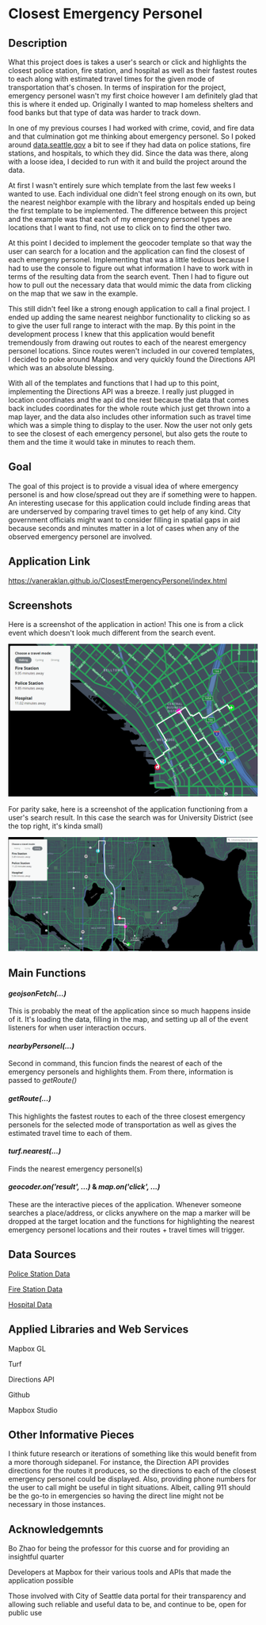 # Closest Emergency Personel

## Description

What this project does is takes a user's search or click and highlights the closest police station, fire station, and hospital as well as their fastest routes to each along with estimated travel times for the given mode of transportation that's chosen. In terms of inspiration for the project, emergency personel wasn't my first choice however I am definitely glad that this is where it ended up. Originally I wanted to map homeless shelters and food banks but that type of data was harder to track down.

In one of my previous courses I had worked with crime, covid, and fire data and that culmination got me thinking about emergency personel. So I poked around [data.seattle.gov](https://data.seattle.gov/) a bit to see if they had data on police stations, fire stations, and hospitals, to which they did. Since the data was there, along with a loose idea, I decided to run with it and build the project around the data.

At first I wasn't entirely sure which template from the last few weeks I wanted to use. Each individual one didn't feel strong enough on its own, but the nearest neighbor example with the library and hospitals ended up being the first template to be implemented. The difference between this project and the example was that each of my emergency personel types are locations that I want to find, not use to click on to find the other two.

At this point I decided to implement the geocoder template so that way the user can search for a location and the application can find the closest of each emergeny personel. Implementing that was a little tedious because I had to use the console to figure out what information I have to work with in terms of the resulting data from the search event. Then I had to figure out how to pull out the necessary data that would mimic the data from clicking on the map that we saw in the example.

This still didn't feel like a strong enough application to call a final project. I ended up adding the same nearest neighbor functionality to clicking so as to give the user full range to interact with the map. By this point in the development process I knew that this application would benefit tremendously from drawing out routes to each of the nearest emergency personel locations. Since routes weren't included in our covered templates, I decided to poke around Mapbox and very quickly found the Directions API which was an absolute blessing.

With all of the templates and functions that I had up to this point, implementing the Directions API was a breeze. I really just plugged in location coordinates and the api did the rest because the data that comes back includes coordinates for the whole route which just get thrown into a map layer, and the data also includes other information such as travel time which was a simple thing to display to the user. Now the user not only gets to see the closest of each emergency personel, but also gets the route to them and the time it would take in minutes to reach them.

## Goal

The goal of this project is to provide a visual idea of where emergency personel is and how close/spread out they are if something were to happen. An interesting usecase for this application could include finding areas that are underserved by comparing travel times to get help of any kind. City government officials might want to consider filling in spatial gaps in aid because seconds and minutes matter in a lot of cases when any of the observed emergency personel are involved.

## Application Link

https://vaneraklan.github.io/ClosestEmergencyPersonel/index.html

## Screenshots

Here is a screenshot of the application in action! This one is from a click event which doesn't look much different from the search event.

![](img/ClickExample.png)

For parity sake, here is a screenshot of the application functioning from a user's search result. In this case the search was for University District (see the top right, it's kinda small)

![](img/SearchExample.png)

## Main Functions

#### *geojsonFetch(...)*

This is probably the meat of the application since so much happens inside of it. It's loading the data, filling in the map, and setting up all of the event listeners for when user interaction occurs.

#### *nearbyPersonel(...)*

Second in command, this funcion finds the nearest of each of the emergency personels and highlights them. From there, information is passed to *getRoute()*

#### *getRoute(...)*

This highlights the fastest routes to each of the three closest emergency personels for the selected mode of transportation as well as gives the estimated travel time to each of them.

#### *turf.nearest(...)*

Finds the nearest emergency personel(s)

#### *geocoder.on('result', ...)* & *map.on('click', ...)*

These are the interactive pieces of the application. Whenever someone searches a place/address, or clicks anywhere on the map a marker will be dropped at the target location and the functions for highlighting the nearest emergency personel locations and their routes + travel times will trigger.

## Data Sources

[Police Station Data](https://data.seattle.gov/dataset/Police-Stations/yfpf-qbei)

[Fire Station Data](https://data.seattle.gov/dataset/Fire-Stations/jamt-dvzr)

[Hospital Data](https://data.seattle.gov/dataset/Hospitals/x6vc-2g3e)

## Applied Libraries and Web Services

Mapbox GL

Turf

Directions API

Github

Mapbox Studio

## Other Informative Pieces

I think future research or iterations of something like this would benefit from a more thorough sidepanel. For instance, the Direction API provides directions for the routes it produces, so the directions to each of the closest emergency personel could be displayed. Also, providing phone numbers for the user to call might be useful in tight situations. Albeit, calling 911 should be the go-to in emergencies so having the direct line might not be necessary in those instances.

## Acknowledgemnts

Bo Zhao for being the professor for this cuorse and for providing an insightful quarter

Developers at Mapbox for their various tools and APIs that made the application possible

Those involved with City of Seattle data portal for their transparency and allowing such reliable and useful data to be, and continue to be, open for public use

